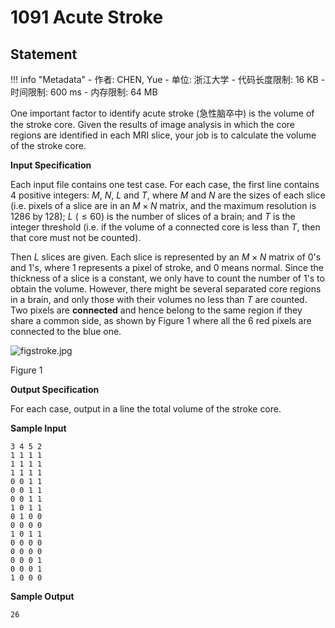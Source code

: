 
# 1091 Acute Stroke

## Statement

!!! info "Metadata"
    - 作者: CHEN, Yue
    - 单位: 浙江大学
    - 代码长度限制: 16 KB
    - 时间限制: 600 ms
    - 内存限制: 64 MB

One important factor to identify acute stroke (急性脑卒中) is the volume of the stroke core. Given the results of image analysis in which the core regions are identified in each MRI slice, your job is to calculate the volume of the stroke core.

**Input Specification**

Each input file contains one test case. For each case, the first line contains 4 positive integers: $M$, $N$, $L$ and $T$, where $M$ and $N$ are the sizes of each slice (i.e. pixels of a slice are in an $M \times N$ matrix, and the maximum resolution is 1286 by 128); $L$ ($\le 60$) is the number of slices of a brain; and $T$ is the integer threshold (i.e. if the volume of a connected core is less than $T$, then that core must not be counted).

Then $L$ slices are given. Each slice is represented by an $M \times N$ matrix of 0's and 1's, where 1 represents a pixel of stroke, and 0 means normal. Since the thickness of a slice is a constant, we only have to count the number of 1's to obtain the volume. However, there might be several separated core regions in a brain, and only those with their volumes no less than $T$ are counted. Two pixels are **connected** and hence belong to the same region if they share a common side, as shown by Figure 1 where all the 6 red pixels are connected to the blue one.


![figstroke.jpg](~/f85c00cc-62ce-41ff-8dd0-d1c288d87409.jpg)


Figure 1

**Output Specification**

For each case, output in a line the total volume of the stroke core.

**Sample Input**
```plaintext
3 4 5 2
1 1 1 1
1 1 1 1
1 1 1 1
0 0 1 1
0 0 1 1
0 0 1 1
1 0 1 1
0 1 0 0
0 0 0 0
1 0 1 1
0 0 0 0
0 0 0 0
0 0 0 1
0 0 0 1
1 0 0 0
```

**Sample Output**
```plaintext
26
```

